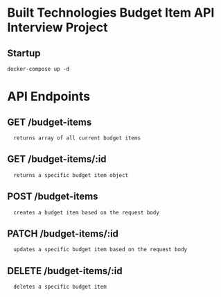 # Built Technologies Budget Item API Interview Project

## Startup
    docker-compose up -d

# API Endpoints
  ## GET /budget-items
      returns array of all current budget items
  ## GET /budget-items/:id
      returns a specific budget item object
  ## POST /budget-items 
      creates a budget item based on the request body
  ## PATCH /budget-items/:id
      updates a specific budget item based on the request body
  ## DELETE /budget-items/:id
      deletes a specific budget item
